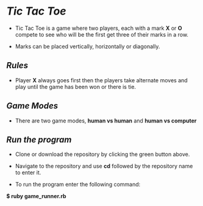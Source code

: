 # *Tic Tac Toe*

- Tic Tac Toe is a game where two players, each with a mark **X** or **O** compete to see who will be the first get three of their marks in a row.

- Marks can be placed vertically, horizontally or diagonally.

## *Rules*

- Player **X** always goes first then the players take alternate moves and play until the game has been won or there is tie.

## *Game Modes*

- There are two game modes, **human vs human** and **human vs computer**

## *Run the program*

- Clone or download the repository by clicking the green button above.

- Navigate to the repository and use **cd** followed by the repository name to enter it.

- To run the program enter the following command:

**$ ruby game_runner.rb**
